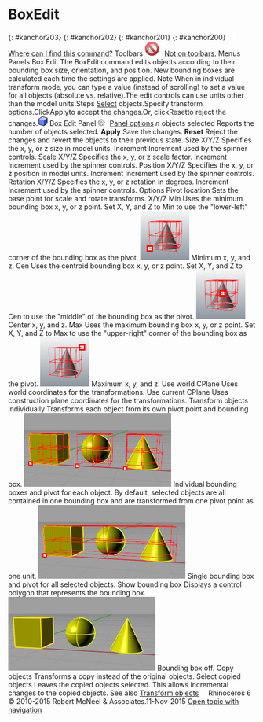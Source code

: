 ---
---


# BoxEdit
{: #kanchor203}
{: #kanchor202}
{: #kanchor201}
{: #kanchor200}
 [![images/transparent.gif](images/transparent.gif)Where can I find this command?](javascript:void(0);) Toolbars
![images/-no-toolbar-button.png](images/-no-toolbar-button.png) [Not on toolbars.](toolbarwhattodo.html) 
Menus
Panels
Box Edit
The BoxEdit command edits objects according to their bounding box size, orientation, and position.
New bounding boxes are calculated each time the settings are applied.
Note
When in individual transform mode, you can type a value (instead of scrolling) to set a value for all objects (absolute vs. relative).The edit controls can use units other than the model units.Steps
 [Select](select-objects.html) objects.Specify transform options.ClickApplyto accept the changes.Or, clickResetto reject the changes.![images/boxedittab.png](images/boxedittab.png)Box Edit Panel
![images/paneloptions.png](images/paneloptions.png) [Panel options](panel-options.html) 
 *n* objects selected
Reports the number of objects selected.
 **Apply** 
Save the changes.
 **Reset** 
Reject the changes and revert the objects to their previous state.
Size
X/Y/Z
Specifies the x, y, or z&#160;size in model units.
Increment
Increment used by the spinner controls.
Scale
X/Y/Z
Specifies the x, y, or z&#160;scale factor.
Increment
Increment used by the spinner controls.
Position
X/Y/Z
Specifies the x, y, or z&#160;position in model units.
Increment
Increment used by the spinner controls.
Rotation
X/Y/Z
Specifies the x, y, or z&#160;rotation in degrees.
Increment
Increment used by the spinner controls.
Options
Pivot location
Sets the base point for scale and rotate transforms.
X/Y/Z
Min
Uses the minimum bounding box x, y, or z&#160;point.
Set X, Y, and Z to Min to use the "lower-left" corner of the bounding box as the pivot.
![images/boxedit-006.png](images/boxedit-006.png)
Minimum x, y, and z.
Cen
Uses the centroid bounding box x, y, or z&#160;point.
Set X, Y, and Z to Cen to use the "middle" of the bounding box as the pivot.
![images/boxedit-004.png](images/boxedit-004.png)
Center x, y, and z.
Max
Uses the maximum bounding box x, y, or z&#160;point.
Set X, Y, and Z to Max to use the "upper-right" corner of the bounding box as the pivot.
![images/boxedit-005.png](images/boxedit-005.png)
Maximum x, y, and z.
Use world CPlane
Uses world coordinates for the transformations.
Use current CPlane
Uses construction plane coordinates for the transformations.
Transform objects individually
Transforms each object from its own pivot point and bounding box.
![images/boxedit-002.png](images/boxedit-002.png)
Individual bounding boxes and pivot for each object.
By default, selected objects are all contained in one bounding box and are transformed from one pivot point as one unit.
![images/boxedit-001.png](images/boxedit-001.png)
Single bounding box and pivot for all selected objects.
Show bounding box
Displays a control polygon that represents the bounding box.
![images/boxedit-003.png](images/boxedit-003.png)
Bounding box off.
Copy objects
Transforms a copy instead of the original objects.
Select copied objects
Leaves the copied objects selected. This allows incremental changes to the copied objects.
See also
 [Transform objects](sak-transform.html) 
&#160;
&#160;
Rhinoceros 6 © 2010-2015 Robert McNeel &amp; Associates.11-Nov-2015
 [Open topic with navigation](boxedit.html) 

